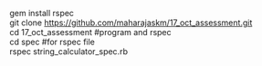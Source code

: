 gem install rspec<br>
git clone https://github.com/maharajaskm/17_oct_assessment.git<br>
cd 17_oct_assessment #program and rspec<br>
cd spec #for rspec file<br>
rspec string_calculator_spec.rb<br>
